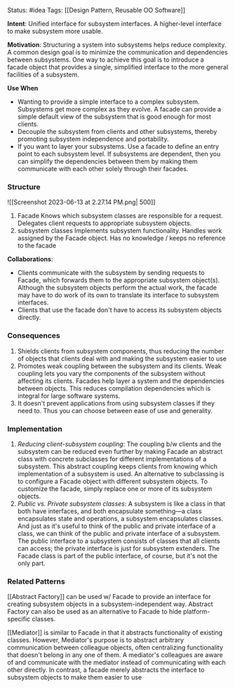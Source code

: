 Status: #idea
Tags: [[Design Pattern, Reusable OO Software]]

**Intent**: Unified interface for subsystem interfaces. A higher-level interface to make subsystem more usable.

**Motivation**: Structuring a system into subsystems helps reduce complexity. A common design goal is to minimize the communication and dependencies between subsystems. One way to achieve this goal is to introduce a facade object that provides a single, simplified interface to the more general facilities of a subsystem.

**Use When**
- Wanting to provide a simple interface to a complex subsystem. Subsystems get more complex as they evolve. A facade can provide a simple default view of the subsystem that is good enough for most clients.
- Decouple the subsystem from clients and other subsystems, thereby promoting subsystem independence and portability.
- If you want to layer your subsystems. Use a facade to define an entry point to each subsystem level. If subsystems are dependent, then you can simplify the dependencies between them by making them communicate with each other solely through their facades.

### Structure

![[Screenshot 2023-06-13 at 2.27.14 PM.png| 500]]

1. Facade
		Knows which subsystem classes are responsible for a request.
		Delegates client requests to appropriate subsystem objects.
2. subsystem classes
		Implements subsystem functionality.
		Handles work assigned by the Facade object.
		Has no knowledge / keeps no reference to the facade

**Collaborations**: 
- Clients communicate with the subsystem by sending requests to Facade, which forwards them to the appropriate subsystem object(s). Although the subsystem objects perform the actual work, the facade may have to do work of its own to translate its interface to subsystem interfaces.
- Clients that use the facade don't have to access its subsystem objects directly.

### Consequences
1. Shields clients from subsystem components, thus reducing the number of objects that clients deal with and making the subsystem easier to use
2. Promotes weak coupling between the subsystem and its clients. Weak coupling lets you vary the components of the subsystem without affecting its clients. Facades help layer a system and the dependencies between objects. This reduces compilation dependencies which is integral for large software systems.
3. It doesn't prevent applications from using subsystem classes if they need to. Thus you can choose between ease of use and generality.

### Implementation
1. *Reducing client-subsystem coupling*: The coupling b/w clients and the subsystem can be reduced even further by making Facade an abstract class with concrete subclasses for different implementations of a subsystem. This abstract coupling keeps clients from knowing which implementation of a subsystem is used. An alternative to subclassing is to configure a Facade object with different subsystem objects. To customize the facade, simply replace one or more of its subsystem objects.
3. *Public vs. Private subsystem classes*: A subsystem is like a class in that both have interfaces, and both encapsulate something—a class encapsulates state and operations, a subsystem encapsulates classes. And just as it's useful to think of the public and private interface of a class, we can think of the public and private interface of a subsystem. The public interface to a subsystem consists of classes that all clients can access; the private interface is just for subsystem extenders. The Facade class is part of the public interface, of course, but it's not the only part.

### Related Patterns
[[Abstract Factory]] can be used w/ Facade to provide an interface for creating subsystem objects in a subsystem-independent way. Abstract Factory can also be used as an alternative to Facade to hide platform-specific classes.

[[Mediator]] is similar to Facade in that it abstracts functionality of existing classes. However, Mediator's purpose is to abstract arbitrary communication between colleague objects, often centralizing functionality that doesn't belong in any one of them. A mediator's colleagues are aware of and communicate with the mediator instead of communicating with each other directly. In contrast, a facade merely abstracts the interface to subsystem objects to make them easier to use